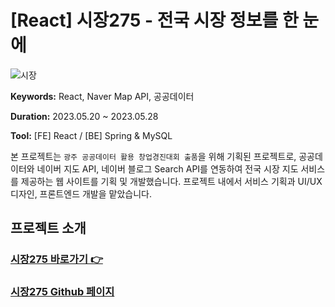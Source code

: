 # [React] 시장275 - 전국 시장 정보를 한 눈에

![시장](https://github.com/robin3565/market_frontend/assets/107474891/8d3c80a2-53fa-4a03-9fd2-77eae1a93cd9)

**Keywords:** React, Naver Map API, 공공데이터

**Duration:** 2023.05.20 ~ 2023.05.28

**Tool:** [FE] React / [BE] Spring & MySQL

본 프로젝트는 `광주 공공데이터 활용 창업경진대회 출품`을 위해 기획된 프로젝트로, 공공데이터와 네이버 지도 API, 네이버 블로그 Search API를 연동하여 전국 시장 지도 서비스를 제공하는 웹 사이트를 기획 및 개발했습니다. 프로젝트 내에서 서비스 기획과 UI/UX 디자인, 프론트엔드 개발을 맡았습니다.

## 프로젝트 소개
### **[시장275 바로가기 👉]((http://market275.site/))**

### **[시장275 Github 페이지]((https://github.com/robin3565/market_frontend))**

